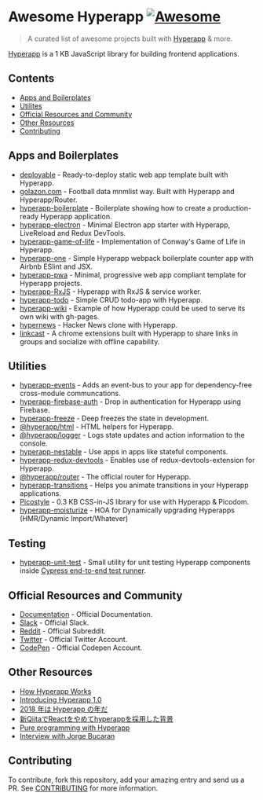 # Awesome Hyperapp [![Awesome](https://cdn.rawgit.com/sindresorhus/awesome/d7305f38d29fed78fa85652e3a63e154dd8e8829/media/badge.svg)](https://github.com/sindresorhus/awesome)

> A curated list of awesome projects built with [Hyperapp](https://github.com/hyperapp/hyperapp) & more.

[Hyperapp](https://github.com/hyperapp/hyperapp) is a 1 KB JavaScript library for building frontend applications.

## Contents

- [Apps and Boilerplates](#apps-and-boilerplates)
- [Utilites](#utilities)
- [Official Resources and Community](#official-resources-and-community)
- [Other Resources](#other-resources)
- [Contributing](#contributing)

## Apps and Boilerplates

- [deployable](https://github.com/lukejacksonn/deployable) - Ready-to-deploy static web app template built with Hyperapp.
- [golazon.com](https://github.com/sobstel/golazon) - Football data mnmlist way. Built with Hyperapp and Hyperapp/Router.
- [hyperapp-boilerplate](https://github.com/tzellman/hyperapp-boilerplate) - Boilerplate showing how to create a production-ready Hyperapp application.
- [hyperapp-electron](https://github.com/lukejacksonn/hyperapp-electron) - Minimal Electron app starter with Hyperapp, LiveReload and Redux DevTools.
- [hyperapp-game-of-life](https://github.com/applefreak/hyperapp-game-of-life/) - Implementation of Conway's Game of Life in Hyperapp.
- [hyperapp-one](https://github.com/selfup/hyperapp-one) - Simple Hyperapp webpack boilerplate counter app with Airbnb ESlint and JSX.
- [hyperapp-pwa](https://github.com/lukejacksonn/hyperapp-pwa) - Minimal, progressive web app compliant template for Hyperapp projects.
- [hyperapp-RxJS](https://github.com/marcusasplund/hyperapp-RxJS) - Hyperapp with RxJS & service worker.
- [hyperapp-todo](https://github.com/marcusasplund/hyperapp-todo-simple) - Simple CRUD todo-app with Hyperapp.
- [hyperapp-wiki](https://github.com/lukejacksonn/hyperapp-wiki) - Example of how Hyperapp could be used to serve its own wiki with gh-pages.
- [hypernews](https://github.com/traducer/hypernews) - Hacker News clone with Hyperapp.
- [linkcast](https://github.com/ajaxtown/linkcast) - A chrome extensions built with Hyperapp to share links in groups and socialize with offline capability.

## Utilities
- [hyperapp-events](https://github.com/zaceno/hyperapp-events) - Adds an event-bus to your app for dependency-free cross-module communcations.
- [hyperapp-firebase-auth](https://github.com/lukejacksonn/hyperapp-firebase-auth) - Drop in authentication for Hyperapp using Firebase.
- [hyperapp-freeze](https://github.com/okwolf/hyperapp-freeze) - Deep freezes the state in development.
- [@hyperapp/html](https://github.com/hyperapp/html) - HTML helpers for Hyperapp.
- [@hyperapp/logger](https://github.com/hyperapp/logger) - Logs state updates and action information to the console.
- [hyperapp-nestable](https://github.com/zaceno/hyperapp-nestable) - Use apps in apps like stateful components.
- [hyperapp-redux-devtools](https://github.com/andyrj/hyperapp-redux-devtools) - Enables use of redux-devtools-extension for Hyperapp.
- [@hyperapp/router](https://github.com/hyperapp/router) - The official router for Hyperapp.
- [hyperapp-transitions](https://github.com/zaceno/hyperapp-transitions) - Helps you animate transitions in your Hyperapp applications.
- [Picostyle](https://github.com/picostyle/picostyle) - 0.3 KB CSS-in-JS library for use with Hyperapp & Picodom.
- [hyperapp-moisturize](https://github.com/selfup/hyperapp-moisturize) - HOA for Dynamically upgrading Hyperapps (HMR/Dynamic Import/Whatever)

## Testing

- [hyperapp-unit-test](https://github.com/bahmutov/cypress-hyperapp-unit-test) - Small utility for unit testing Hyperapp components inside [Cypress end-to-end test runner](https://github.com/cypress-io/cypress).

## Official Resources and Community

- [Documentation](https://github.com/hyperapp/hyperapp/tree/master/docs) - Official Documentation.
- [Slack](https://hyperappjs.herokuapp.com/) - Official Slack.
- [Reddit](https://www.reddit.com/r/hyperapp/) - Official Subreddit.
- [Twitter](https://twitter.com/hyperappjs) - Official Twitter Account.
- [CodePen](https://codepen.io/hyperapp/) - Official Codepen Account.

## Other Resources

- [How Hyperapp Works](https://gist.github.com/JorgeBucaran/8dc33b7947f3193eb2ea3d5700e27036)
- [Introducing Hyperapp 1.0](https://hackernoon.com/introducing-hyperapp-1-0-dbf4229abfef)
- [2018 年は Hyperapp の年だ](https://qiita.com/JorgeBucaran/items/c48446babe0627e25ee6)
- [新QiitaでReactをやめてhyperappを採用した背景](https://qiita.com/yuku_t/items/2839e57a1933507f36b4)
- [Pure programming with Hyperapp](https://glebbahmutov.com/blog/pure-programming-with-hyper-app)
- [Interview with Jorge Bucaran](https://survivejs.com/blog/hyperapp-interview/)

## Contributing

To contribute, fork this repository, add your amazing entry and send us a PR. See [CONTRIBUTING](/CONTRIBUTING.md) for more information.
